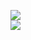 [![](https://img.shields.io/badge/Made%20With-Github%20Spray-lightgrey.svg?style=for-the-badge&logo=github)](https://github.com/Annihil/github-spray#11969)  
[![](https://i.imgur.com/2DrTn0Z.gif)](https://github.com/Annihil/github-spray)